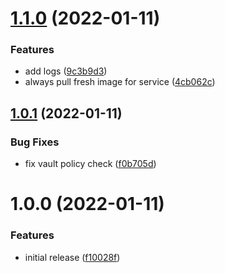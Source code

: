 # [1.1.0](https://github.com/sitkoru/docker-deploy-action/compare/v1.0.1...v1.1.0) (2022-01-11)


### Features

* add logs ([9c3b9d3](https://github.com/sitkoru/docker-deploy-action/commit/9c3b9d3123421567bc17d72cdd9e8a7016c29c2a))
* always pull fresh image for service ([4cb062c](https://github.com/sitkoru/docker-deploy-action/commit/4cb062cafad0a2ad6acedc13b1e86a1292cdbb1e))

## [1.0.1](https://github.com/sitkoru/docker-deploy-action/compare/v1.0.0...v1.0.1) (2022-01-11)


### Bug Fixes

* fix vault policy check ([f0b705d](https://github.com/sitkoru/docker-deploy-action/commit/f0b705d12dd25dd958eb13c149a1e8d8fb24aa41))

# 1.0.0 (2022-01-11)


### Features

* initial release ([f10028f](https://github.com/sitkoru/docker-deploy-action/commit/f10028ff4ee2d85ad72b7ce024c4a66e2d22736d))
